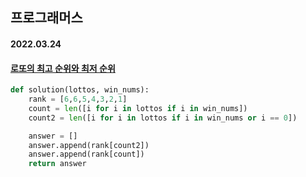 ## 프로그래머스

#### 2022.03.24

#### [로또의 최고 순위와 최저 순위](https://programmers.co.kr/learn/courses/30/lessons/77484)

```python
def solution(lottos, win_nums):
    rank = [6,6,5,4,3,2,1]
    count = len([i for i in lottos if i in win_nums])
    count2 = len([i for i in lottos if i in win_nums or i == 0])

    answer = []
    answer.append(rank[count2])
    answer.append(rank[count])
    return answer
```
